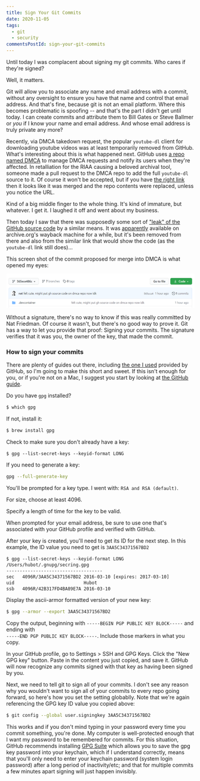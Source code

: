 ```yaml
---
title: Sign Your Git Commits
date: 2020-11-05
tags:
  - git
  - security
commentsPostId: sign-your-git-commits
---
```


Until today I was complacent about signing my git commits. Who cares if they're signed?

Well, it matters.

Git will allow you to associate any name and email address with a commit, without any oversight to ensure you have that name and control that email address. And that's fine, because git is not an email platform. Where this becomes problematic is spoofing -- and that's the part I didn't get until today. I can create commits and attribute them to Bill Gates or Steve Ballmer or _you_ if I know your name and email address. And whose email address is truly private any more?

Recently, via DMCA takedown request, the popular `youtube-dl` client for downloading youtube videos was at least temporarily removed from GitHub. What's interesting about this is what happened next. GitHub uses [a repo named DMCA](https://github.com/github/dmca) to manage DMCA requests and notify its users when they're affected. In retalliation for the RIAA causing a beloved archival tool, someone made a pull request to the DMCA repo to add the full `youtube-dl` source to it. Of course it won't be accepted, but if you have [the right link](https://github.com/github/dmca/tree/416da574ec0df3388f652e44f7fe71b1e3a4701f) then it looks like it was merged and the repo contents were replaced, unless you notice the URL.

Kind of a big middle finger to the whole thing. It's kind of immature, but whatever. I get it. I laughed it off and went about my business.

Then today I saw that there was supposedly some sort of ["leak" of the GitHub source code](https://www.reddit.com/r/programming/comments/joa39m/github_source_code_leaked_online/) by a similar means. It was [apparently](https://www.reddit.com/r/DataHoarder/comments/jnzxmd/someone_pushed_github_source_code_to_their_dmca/gb5unub/) available on archive.org's wayback machine for a while, but it's been removed from there and also from the similar link that would show the code (as the `youtube-dl` link still does)...

This screen shot of the commit proposed for merge into DMCA is what opened my eyes:

![A spoofed commit from Nat Friedman, CEO of GitHub, supposedly leaking the GitHub source into the DMCA repo](/img/2020/github-spoof.png)

Without a signature, there's no way to know if this was really committed by Nat Friedman. Of course it wasn't, but there's no good way to prove it. Git has a way to let you provide that proof: Signing your commits. The signature verifies that it was you, the owner of the key, that made the commit.

### How to sign your commits

There are plenty of guides out there, including [the one I used][guide] provided by GitHub, so I'm going to make this short and sweet. If this isn't enough for you, or if you're not on a Mac, I suggest you start by looking at [the GitHub guide][guide].

Do you have `gpg` installed?

```bash
$ which gpg
```

If not, install it:

```bash
$ brew install gpg
```

Check to make sure you don't already have a key:

```
$ gpg --list-secret-keys --keyid-format LONG
```

If you need to generate a key:

```bash
gpg --full-generate-key
```

You'll be prompted for a key type. I went with: `RSA and RSA (default)`.

For size, choose at least 4096.

Specify a length of time for the key to be valid.

When prompted for your email address, be sure to use one that's associated with your GitHub profile and verified with GitHub.

After your key is created, you'll need to get its ID for the next step. In this example, the ID value you need to get is `3AA5C34371567BD2`

```
$ gpg --list-secret-keys --keyid-format LONG
/Users/hubot/.gnupg/secring.gpg
------------------------------------
sec   4096R/3AA5C34371567BD2 2016-03-10 [expires: 2017-03-10]
uid                          Hubot
ssb   4096R/42B317FD4BA89E7A 2016-03-10
```

Display the ascii-armor formatted version of your new key:

```bash
$ gpg --armor --export 3AA5C34371567BD2
```

Copy the output, beginning with `-----BEGIN PGP PUBLIC KEY BLOCK-----` and ending with<br/> `-----END PGP PUBLIC KEY BLOCK-----`. Include those markers in what you copy.

In your GitHub profile, go to Settings > SSH and GPG Keys. Click the "New GPG key" button. Paste in the content you just copied, and save it. GitHub will now recognize any commits signed with that key as having been signed by you.

Next, we need to tell git to sign all of your commits. I don't see any reason why you wouldn't want to sign all of your commits to every repo going forward, so here's how you set the setting globablly. Note that we're again referencing the GPG key ID value you copied above:

```bash
$ git config --global user.signingkey 3AA5C34371567BD2
```

This works and if you don't mind typing in your password every time you commit something, you're done. My computer is well-protected enough that I want my password to be remembered for commits. For this situation, GitHub recommends installing [GPG Suite](https://gpgtools.org/) which allows you to save the gpg key password into your keychain, which if I understand correctly, means that you'll only need to enter your keychain password (system login password) after a long period of inactivity/etc; and that for multiple commits a few minutes apart signing will just happen invisibly.


[guide]: https://docs.github.com/en/free-pro-team@latest/github/authenticating-to-github/managing-commit-signature-verification
